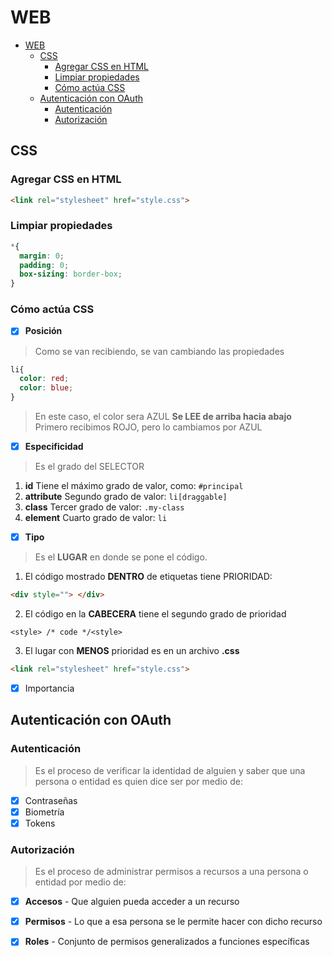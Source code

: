 # WEB

- [WEB](#web)
  - [CSS](#css)
    - [Agregar CSS en HTML](#agregar-css-en-html)
    - [Limpiar propiedades](#limpiar-propiedades)
    - [Cómo actúa CSS](#cómo-actúa-css)
  - [Autenticación con OAuth](#autenticación-con-oauth)
    - [Autenticación](#autenticación)
    - [Autorización](#autorización)



## CSS

### Agregar CSS en HTML

```html
<link rel="stylesheet" href="style.css">
```

### Limpiar propiedades

```css
*{
  margin: 0;
  padding: 0;
  box-sizing: border-box;  
}
```

### Cómo actúa CSS

- [x] **Posición**

> Como se van recibiendo, se van cambiando las propiedades

```css
li{
  color: red;
  color: blue;
}
```
> En este caso, el color sera AZUL
> **Se LEE de arriba hacia abajo**
> Primero recibimos ROJO, pero lo cambiamos por AZUL

- [x] **Especificidad**

> Es el grado del SELECTOR

1. __id__ Tiene el máximo grado de valor, como: ```#principal``` 
2. __attribute__ Segundo grado de valor: ```li[draggable]``` 
3. __class__ Tercer grado de valor: ```.my-class``` 
4. __element__ Cuarto grado de valor: ```li``` 

- [x] **Tipo**

> Es el **LUGAR** en donde se pone el código.

1. El código mostrado **DENTRO** de etiquetas tiene PRIORIDAD:

```html
<div style=""> </div>
```
2. El código en la **CABECERA** tiene el segundo grado de prioridad

```<style> /* code */<style>```  

3. El lugar con **MENOS** prioridad es en un archivo **.css**

```html
<link rel="stylesheet" href="style.css">
```
  
- [x] Importancia




## Autenticación con OAuth

### Autenticación

> Es el proceso de verificar la identidad de alguien y saber que 
> una persona o entidad es quien dice ser por medio de:

- [x] Contraseñas
- [x] Biometría
- [x] Tokens

### Autorización

> Es el proceso de administrar permisos a recursos 
> a una persona o entidad por medio de:

- [x] **Accesos** - Que alguien pueda acceder a un recurso
- [x] **Permisos** - Lo que a esa persona se le permite hacer con dicho recurso
- [x] **Roles** - Conjunto de permisos generalizados a funciones específicas 


